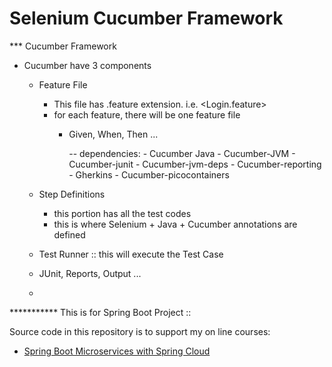 # Selenium Cucumber Framework

*** Cucumber Framework
* Cucumber have 3 components
  - Feature File
    - This file has .feature extension. i.e. <Login.feature>
    - for each feature, there will be one feature file
      - Given, When, Then ...

          -- dependencies: 
            - Cucumber Java
            - Cucumber-JVM
            - Cucumber-junit
            - Cucumber-jvm-deps
            - Cucumber-reporting
            - Gherkins
            - Cucumber-picocontainers 

  - Step Definitions
    - this portion has all the test codes
    - this is where Selenium + Java + Cucumber annotations are defined


  - Test Runner :: this will execute the Test Case
  - JUnit, Reports, Output ...
  - 

































*********** This is for Spring Boot Project ::

Source code in this repository is to support my on line courses:
* [Spring Boot Microservices with Spring Cloud](https://www.udemy.com/spring-boot-microservices-with-spring-cloud-beginner-to-guru/?couponCode=GIT_HUB2)
